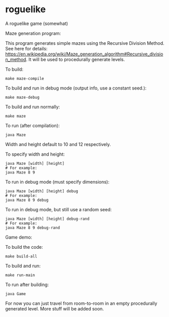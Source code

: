 # roguelike
A roguelike game (somewhat)

Maze generation program:

This program generates simple mazes using the Recursive Division Method. See here for details: https://en.wikipedia.org/wiki/Maze_generation_algorithm#Recursive_division_method. It will be used to procedurally generate levels.

To build:

`make maze-compile`

To build and run in debug mode (output info, use a constant seed.):

`make maze-debug`

To build and run normally:

`make maze`

To run (after compilation):

`java Maze`

Width and height default to 10 and 12 respectively.

To specify width and height:

```
java Maze [width] [height]
# For example:
java Maze 8 9
```

To run in debug mode (must specify dimensions):

```
java Maze [width] [height] debug
# For example:
java Maze 8 9 debug
```


To run in debug mode, but still use a random seed:

```
java Maze [width] [height] debug-rand
# For example:
java Maze 8 9 debug-rand
```

Game demo:

To build the code:

`make build-all`

To build and run:

`make run-main`

To run after building:

`java Game`

For now you can just travel from room-to-room in an empty procedurally generated level. More stuff will be added soon.